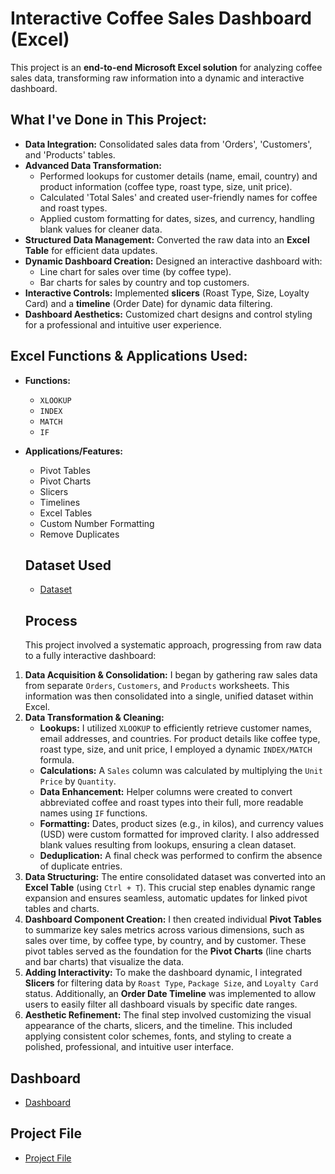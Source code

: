 # Interactive Coffee Sales Dashboard (Excel)

This project is an **end-to-end Microsoft Excel solution** for analyzing coffee sales data, transforming raw information into a dynamic and interactive dashboard.

## What I've Done in This Project:

* **Data Integration:** Consolidated sales data from 'Orders', 'Customers', and 'Products' tables.
* **Advanced Data Transformation:**
    * Performed lookups for customer details (name, email, country) and product information (coffee type, roast type, size, unit price).
    * Calculated 'Total Sales' and created user-friendly names for coffee and roast types.
    * Applied custom formatting for dates, sizes, and currency, handling blank values for cleaner data.
* **Structured Data Management:** Converted the raw data into an **Excel Table** for efficient data updates.
* **Dynamic Dashboard Creation:** Designed an interactive dashboard with:
    * Line chart for sales over time (by coffee type).
    * Bar charts for sales by country and top customers.
* **Interactive Controls:** Implemented **slicers** (Roast Type, Size, Loyalty Card) and a **timeline** (Order Date) for dynamic data filtering.
* **Dashboard Aesthetics:** Customized chart designs and control styling for a professional and intuitive user experience.

## Excel Functions & Applications Used:

* **Functions:**
    * `XLOOKUP`
    * `INDEX`
    * `MATCH`
    * `IF`
* **Applications/Features:**
    * Pivot Tables
    * Pivot Charts
    * Slicers
    * Timelines
    * Excel Tables
    * Custom Number Formatting
    * Remove Duplicates
 
  ## Dataset Used
  - <a href="https://github.com/SreeragUnniACCA/Coffee-sales-DA---excel/blob/main/coffeeOrdersData.xlsx"> Dataset </a>
  ## Process
  This project involved a systematic approach, progressing from raw data to a fully interactive dashboard:

1.  **Data Acquisition & Consolidation:** I began by gathering raw sales data from separate `Orders`, `Customers`, and `Products` worksheets. This information was then consolidated into a single, unified dataset within Excel.
2.  **Data Transformation & Cleaning:**
    * **Lookups:** I utilized `XLOOKUP` to efficiently retrieve customer names, email addresses, and countries. For product details like coffee type, roast type, size, and unit price, I employed a dynamic `INDEX/MATCH` formula.
    * **Calculations:** A `Sales` column was calculated by multiplying the `Unit Price` by `Quantity`.
    * **Data Enhancement:** Helper columns were created to convert abbreviated coffee and roast types into their full, more readable names using `IF` functions.
    * **Formatting:** Dates, product sizes (e.g., in kilos), and currency values (USD) were custom formatted for improved clarity. I also addressed blank values resulting from lookups, ensuring a clean dataset.
    * **Deduplication:** A final check was performed to confirm the absence of duplicate entries.
3.  **Data Structuring:** The entire consolidated dataset was converted into an **Excel Table** (using `Ctrl + T`). This crucial step enables dynamic range expansion and ensures seamless, automatic updates for linked pivot tables and charts.
4.  **Dashboard Component Creation:** I then created individual **Pivot Tables** to summarize key sales metrics across various dimensions, such as sales over time, by coffee type, by country, and by customer. These pivot tables served as the foundation for the **Pivot Charts** (line charts and bar charts) that visualize the data.
5.  **Adding Interactivity:** To make the dashboard dynamic, I integrated **Slicers** for filtering data by `Roast Type`, `Package Size`, and `Loyalty Card` status. Additionally, an **Order Date Timeline** was implemented to allow users to easily filter all dashboard visuals by specific date ranges.
6.  **Aesthetic Refinement:** The final step involved customizing the visual appearance of the charts, slicers, and the timeline. This included applying consistent color schemes, fonts, and styling to create a polished, professional, and intuitive user interface.

## Dashboard
- <a href="https://github.com/SreeragUnniACCA/Coffee-sales-DA---excel/blob/main/dashboard.png"> Dashboard </a>
## Project File
- <a href="https://github.com/SreeragUnniACCA/Coffee-sales-DA---excel/blob/main/coffeeOrders_DataAnalysis.xlsx"> Project File </a>
